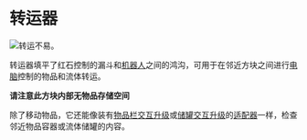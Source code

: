 # 转运器

![转运不易。](oredict:oc:transposer)

转运器填平了红石控制的漏斗和[机器人](robot.md)之间的鸿沟，可用于在邻近方块之间进行[电脑](../general/computer.md)控制的物品和流体转运。

**请注意此方块内部无物品存储空间**

除了移动物品，它还能像装有[物品栏交互升级](../item/inventoryControllerUpgrade.md)或[储罐交互升级](../item/tankControllerUpgrade.md)的[适配器](adapter.md)一样，检查邻近物品容器或流体储罐的内容。
